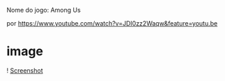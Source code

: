 Nome do jogo: Among Us

por https://www.youtube.com/watch?v=JDI0zz2Waqw&feature=youtu.be

# image

! [Screenshot](/image/Screenshot_2.png)
